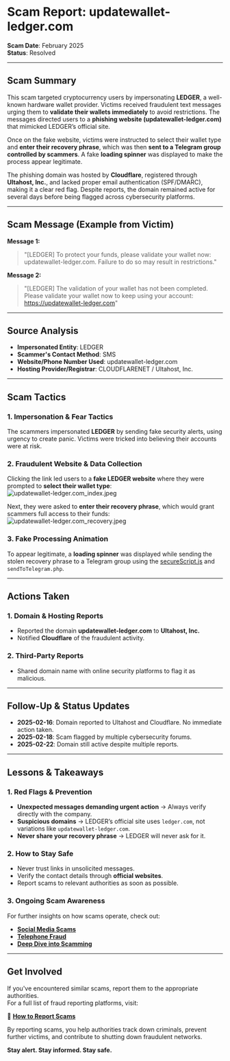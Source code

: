 # Scam Report: updatewallet-ledger.com  

**Scam Date**: February 2025  
**Status**: Resolved  

---

## Scam Summary  

This scam targeted cryptocurrency users by impersonating **LEDGER**, a well-known hardware wallet provider. Victims received fraudulent text messages urging them to **validate their wallets immediately** to avoid restrictions. The messages directed users to a **phishing website (updatewallet-ledger.com)** that mimicked LEDGER’s official site.

Once on the fake website, victims were instructed to select their wallet type and **enter their recovery phrase**, which was then **sent to a Telegram group controlled by scammers**. A fake **loading spinner** was displayed to make the process appear legitimate.  

The phishing domain was hosted by **Cloudflare**, registered through **Ultahost, Inc.**, and lacked proper email authentication (SPF/DMARC), making it a clear red flag. Despite reports, the domain remained active for several days before being flagged across cybersecurity platforms.  

---

## Scam Message (Example from Victim)  

**Message 1:**  
> "[LEDGER] To protect your funds, please validate your wallet now: updatewallet-ledger.com. Failure to do so may result in restrictions."  

**Message 2:**  
> "[LEDGER] The validation of your wallet has not been completed. Please validate your wallet now to keep using your account: https://updatewallet-ledger.com"

---

## Source Analysis  
- **Impersonated Entity**: LEDGER  
- **Scammer's Contact Method**: SMS  
- **Website/Phone Number Used**: updatewallet-ledger.com  
- **Hosting Provider/Registrar**: CLOUDFLARENET / Ultahost, Inc.  

---

## Scam Tactics  

### 1. Impersonation & Fear Tactics  
The scammers impersonated **LEDGER** by sending fake security alerts, using urgency to create panic. Victims were tricked into believing their accounts were at risk.  

### 2. Fraudulent Website & Data Collection  
Clicking the link led users to a **fake LEDGER website** where they were prompted to **select their wallet type**:  
![updatewallet-ledger.com_index.jpeg](./updatewallet-ledger.com_index.jpeg)  

Next, they were asked to **enter their recovery phrase**, which would grant scammers full access to their funds:  
![updatewallet-ledger.com_recovery.jpeg](./updatewallet-ledger.com_recovery.jpeg)  

### 3. Fake Processing Animation  
To appear legitimate, a **loading spinner** was displayed while sending the stolen recovery phrase to a Telegram group using the [secureScript.js](./secureScript.js) and `sendToTelegram.php`.  

---

## Actions Taken  

### 1. Domain & Hosting Reports  
- Reported the domain **updatewallet-ledger.com** to **Ultahost, Inc.**  
- Notified **Cloudflare** of the fraudulent activity.  

### 2. Third-Party Reports  
- Shared domain name with online security platforms to flag it as malicious.  

---

## Follow-Up & Status Updates  
- **2025-02-16**: Domain reported to Ultahost and Cloudflare. No immediate action taken.  
- **2025-02-18**: Scam flagged by multiple cybersecurity forums.  
- **2025-02-22**: Domain still active despite multiple reports.  

---

## Lessons & Takeaways  

### 1. Red Flags & Prevention  
- **Unexpected messages demanding urgent action** → Always verify directly with the company.  
- **Suspicious domains** → LEDGER’s official site uses `ledger.com`, not variations like `updatewallet-ledger.com`.  
- **Never share your recovery phrase** → LEDGER will never ask for it.  

### 2. How to Stay Safe  
- Never trust links in unsolicited messages.  
- Verify the contact details through **official websites**.  
- Report scams to relevant authorities as soon as possible.  

### 3. Ongoing Scam Awareness  
For further insights on how scams operate, check out:  
- [**Social Media Scams**](../General/SocialMediaScam.md)  
- [**Telephone Fraud**](../General/Telefonische_fraude.md)  
- [**Deep Dive into Scamming**](../General/Dive_into_scamming.md)  

---

## Get Involved  
If you've encountered similar scams, report them to the appropriate authorities.  
For a full list of fraud reporting platforms, visit:  

🔹 [**How to Report Scams**](../General/GetInvolved.md)  

By reporting scams, you help authorities track down criminals, prevent further victims, and contribute to shutting down fraudulent networks.  

**Stay alert. Stay informed. Stay safe.**

